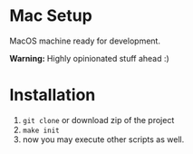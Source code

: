 # Mac Setup

MacOS machine ready for development.

**Warning:** Highly opinionated stuff ahead :)  

# Installation

1. `git clone` or download zip of the project 
2. `make init`
3. now you may execute other scripts as well.
